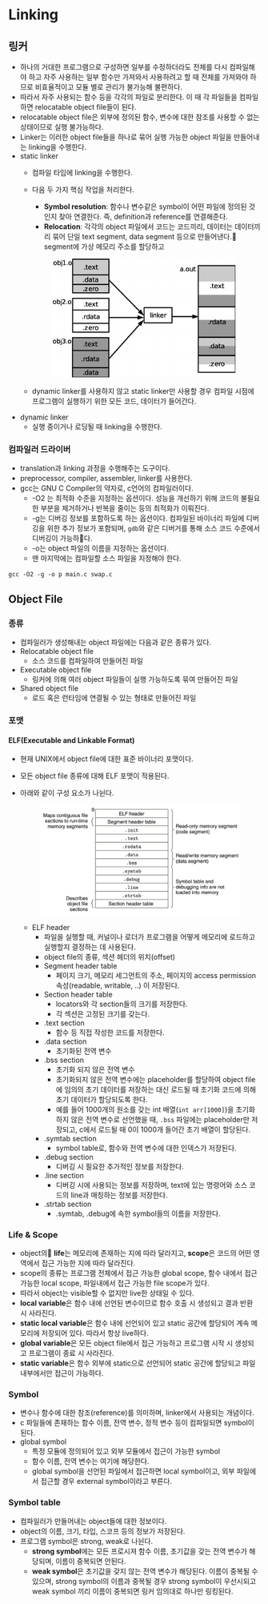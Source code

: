 # Linking

## 링커

* 하나의 거대한 프로그램으로 구성하면 일부를 수정하더라도 전체를 다시 컴파일해야 하고 자주 사용하는 일부 함수만 가져와서 사용하려고 할 때 전체를 가져와야 하므로 비효율적이고 모듈 별로 관리가 불가능해 불편하다.
* 따라서 자주 사용되는 함수 등을 각각의 파일로 분리한다. 이 때 각 파일들을 컴파일하면 relocatable object file들이 된다.
* relocatable object file은 외부에 정의된 함수, 변수에 대한 참조를 사용할 수 없는 상태이므로 실행 불가능하다.
* Linker는 이러한 object file들을 하나로 묶어 실행 가능한 object 파일을 만들어내는 linking을 수행한다.
* static linker
  * 컴파일 타임에 linking을 수행한다.
  *   다음 두 가지 핵심 작업을 처리한다.

      * **Symbol resolution**: 함수나 변수같은 symbol이 어떤 파일에 정의된 것인지 찾아 연결한다. 즉, definition과 reference를 연결해준다.
      * **Relocation**: 각각의 object 파일에서 코드는 코드끼리, 데이터는 데이터끼리 묶어 단일 text segment, data segment 등으로 만들어낸다. segment에 가상 메모리 주소를 할당하고

      <figure><img src="../../.gitbook/assets/image (133).png" alt=""><figcaption></figcaption></figure>
  * dynamic linker를 사용하지 않고 static linker만 사용할 경우 컴파일 시점에 프로그램이 실행하기 위한 모든 코드, 데이터가 들어간다.
* dynamic linker
  * 실행 중이거나 로딩될 때 linking을 수행한다.

### 컴파일러 드라이버

* translation과 linking 과정을 수행해주는 도구이다.
* preprocessor, compiler, assembler, linker를 사용한다.
* gcc는 GNU C Compiler의 약자로, c언어의 컴파일러이다.
  * -O2 는 최적화 수준을 지정하는 옵션이다. 성능을 개선하기 위해 코드의 불필요한 부분을 제거하거나 반복을 줄이는 등의 최적화가 이뤄진다.
  * -g는 디버깅 정보를 포함하도록 하는 옵션이다. 컴파일된 바이너리 파일에 디버깅을 위한 추가 정보가 포함되며, `gdb`와 같은 디버거를 통해 소스 코드 수준에서 디버깅이 가능하다.
  * -o는 object 파일의 이름을 지정하는 옵션이다.
  * 맨 마지막에는 컴파일할 소스 파일을 지정해야 한다.

```
gcc -O2 -g -o p main.c swap.c
```

## Object File

### 종류

* 컴파일러가 생성해내는 object 파일에는 다음과 같은 종류가 있다.
* Relocatable object file
  * 소스 코드를 컴파일하여 만들어진 파일
* Executable object file
  * 링커에 의해 여러 object 파일들이 실행 가능하도록 묶여 만들어진 파일
* Shared object file
  * 로드 혹은 런타임에 연결될 수 있는 형태로 만들어진 파일

### 포맷

#### ELF(Executable and Linkable Format)

* 현재 UNIX에서 object file에 대한 표준 바이너리 포맷이다.
* 모든 object file 종류에 대해 ELF 포맷이 적용된다.
*   아래와 같이 구성 요소가 나뉜다.

    <figure><img src="../../.gitbook/assets/image (4) (1) (1) (1) (1).png" alt=""><figcaption></figcaption></figure>

    * ELF header
      * 파일을 실행할 때, 커널이나 로더가 프로그램을 어떻게 메모리에 로드하고 실행할지 결정하는 데 사용된다.
      * object file의 종류, 섹션 헤더의 위치(offset)
      * Segment header table
        * 페이지 크기, 메모리 세그먼트의 주소, 페이지의 access permission 속성(readable, writable, ..) 이 저장된다.
      * Section header table
        * locators와 각 section들의 크기를 저장한다.
        * 각 섹션은 고정된 크기를 갖는다.
      * .text section
        * 함수 등 직접 작성한 코드를 저장한다.
      * .data section
        * 초기화된 전역 변수
      * .bss section
        * 초기화 되지 않은 전역 변수
        * 초기화되지 않은 전역 변수에는 placeholder를 할당하여 object file에 임의의 초기 데이터를 저장하는 대신 로드될 때 초기화 코드에 의해 초기 데이터가 할당되도록 한다.
        * 예를 들어 1000개의 원소를 갖는 int 배열(`int arr[1000]`)을 초기화하지 않은 전역 변수로 선언했을 때, `.bss` 파일에는 placeholder만 저장되고, c에서 로드될 때 0이 1000개 들어간 초기 배열이 할당된다.
      * .symtab section
        * symbol table로, 함수와 전역 변수에 대한 인덱스가 저장된다.
      * .debug section
        * 디버깅 시 필요한 추가적인 정보를 저장한다.
      * .line section
        * 디버깅 시에 사용되는 정보를 저장하며, text에 있는 명령어와 소스 코드의 line과 매칭하는 정보를 저장한다.
      * .strtab section
        * .symtab, .debug에 속한 symbol들의 이름을 저장한다.

### Life & Scope

* object의 **life**는 메모리에 존재하는 지에 따라 달라지고, **scope**은 코드의 어떤 영역에서 접근 가능한 지에 따라 달라진다.
* scope의 종류는 프로그램 전체에서 접근 가능한 global scope, 함수 내에서 접근 가능한 local scope, 파일내에서 접근 가능한 file scope가 있다.
* 따라서 object는 visible할 수 없지만 live한 상태일 수 있다.
* **local variable**은 함수 내에 선언된 변수이므로 함수 호출 시 생성되고 결과 반환 시 사라진다.
* **static local variable**은 함수 내에 선언되어 있고 static 공간에 할당되어 계속 메모리에 저장되어 있다. 따라서 항상 live하다.
* **global variable**은 모든 object file에서 접근 가능하고 프로그램 시작 시 생성되고 프로그램이 종료 시 사라진다.
* **static variable**은 함수 외부에 static으로 선언되어 static 공간에 할당되고 파일 내부에서만 접근이 가능하다.

### Symbol

* 변수나 함수에 대한 참조(reference)를 의미하며, linker에서 사용되는 개념이다.
* c 파일들에 존재하는 함수 이름, 전역 변수, 정적 변수 등이 컴파일되면 symbol이 된다.
* global symbol
  * 특정 모듈에 정의되어 있고 외부 모듈에서 접근이 가능한 symbol
  * 함수 이름, 전역 변수는 여기에 해당한다.
  * global symbol을 선언된 파일에서 접근하면 local symbol이고, 외부 파일에서 접근할 경우 external symbol이라고 부른다.

### Symbol table

* 컴파일러가 만들어내는 object들에 대한 정보이다.&#x20;
* object의 이름, 크기, 타입, 스코프 등의 정보가 저장된다.
* 프로그램 symbol은 strong, weak로 나뉜다.&#x20;
  * **strong symbol**에는 모든 프로시져 함수 이름, 초기값을 갖는 전역 변수가 해당되며, 이름이 중복되면 안된다.
  * **weak symbol**은 초기값을 갖지 않는 전역 변수가 해당된다. 이름이 중복될 수 있으며, strong symbol의 이름과 중복될 경우 strong symbol이 우선시되고 weak symbol 끼리 이름이 중복되면 링커 임의대로 하나만 링킹된다.











